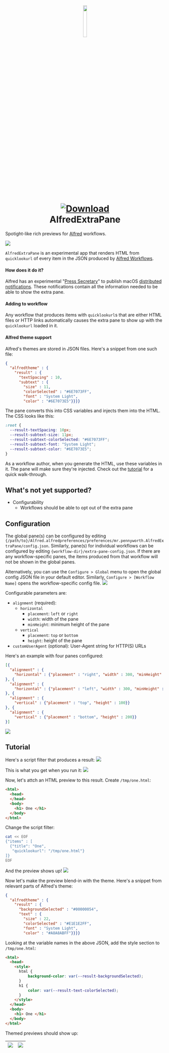 <h1 align="center">
  
<a href="https://github.com/mr-pennyworth/alfred-extra-pane/releases/latest/">
  <img src="AlfredExtraPane/Assets.xcassets/AppIcon.appiconset/icon_512x512.png" width="16%"><br/>
  <img alt="Download"
       src="https://img.shields.io/github/downloads/mr-pennyworth/alfred-extra-pane/total?color=purple&label=Download"><br/>
</a>
  AlfredExtraPane
</h1>

Spotight-like rich previews for [Alfred](https://alfredapp.com) workflows.

![](media/demo-fast.gif)

`AlfredExtraPane` is an experimental app that renders HTML from
`quicklookurl` of every item in the JSON produced by
[Alfred Workflows](https://www.alfredapp.com/workflows/).

#### How does it do it?
Alfred has an experimental "[Press Secretary](https://www.alfredforum.com/topic/16111-wip-poc-spotlight-like-rich-preview-pane-for-alfred-workflows/?do=findComment&comment=83222)" to publish
macOS [distributed notifications](https://developer.apple.com/documentation/foundation/distributednotificationcenter). These notifications
contain all the information needed to be able to show the extra pane.

#### Adding to workflow
Any workflow that produces items with `quicklookurl`s that are either
HTML files or HTTP links automatically causes the extra pane to show
up with the `quicklookurl` loaded in it.

#### Alfred theme support
Alfred's themes are stored in JSON files. Here's a snippet from one such file:
```json
{
  "alfredtheme" : {
    "result" : {
      "textSpacing" : 10,
      "subtext" : {
        "size" : 11,
        "colorSelected" : "#6E7073FF",
        "font" : "System Light",
        "color" : "#6E7073E5"}}}}
```

The pane converts this into CSS variables and injects them into the HTML.
The CSS looks like this:
```css
:root {
  --result-textSpacing: 10px;
  --result-subtext-size: 11px;
  --result-subtext-colorSelected: "#6E7073FF";
  --result-subtext-font: "System Light";
  --result-subtext-color: "#6E7073E5";
}
```
As a workflow author, when you generate the HTML, use these
variables in it. The pane will make sure they're injected.
Check out the [tutorial](#tutorial) for a quick walk-through.

## What's not yet supported?
 - Configurability
    - Workflows should be able to opt out of the extra pane

## Configuration
The global pane(s) can be configured by editing
`{/path/to}/Alfred.alfredpreferences/preferences/mr.pennyworth.AlfredExtraPane/config.json`.
Similarly, pane(s) for individual workflows can be configured by editing
`{workflow-dir}/extra-pane-config.json`. If there are any workflow-specific
panes, the items produced from that workflow will not be shown in the global
panes.

Alternatively, you can use the `Configure > Global` menu to open the global
config JSON file in your default editor. Similarly,
`Configure > [Workflow Name]` opens the workflow-specific config file.
![](media/configure-menu.png)

Configurable parameters are:
 - `alignment` (required):
    - `horizontal`
       - `placement`: `left` or `right`
       - `width`: width of the pane
       - `minHeight`: minimum height of the pane
    - `vertical`
       - `placement`: `top` or `bottom`
       - `height`: height of the pane
 - `customUserAgent` (optional): User-Agent string for HTTP(S) URLs

Here's an example with four panes configured:
```json
[{
  "alignment" : {
    "horizontal" : {"placement" : "right", "width" : 300, "minHeight" : 400}}
}, {
  "alignment" : {
    "horizontal" : {"placement" : "left", "width" : 300, "minHeight" : 400}}
}, {
  "alignment" : {
    "vertical" : {"placement" : "top", "height" : 100}}
}, {
  "alignment" : {
    "vertical" : {"placement" : "bottom", "height" : 200}}
}]
```
![](media/multi-pane.png)

## Tutorial
Here's a script filter that produces a result:
![](media/tutorial-images/script.png)

This is what you get when you run it: ![](media/tutorial-images/alfred-1.png)

Now, let's attch an HTML preview to this result.
Create `/tmp/one.html`:
```html
<html>
  <head>
  </head>
  <body>
    <h1> One </h1>
  </body>
</html>
```
Change the script filter:
```bash
cat << EOF
{"items" : [
  {"title": "One",
   "quicklookurl": "/tmp/one.html"}
]}
EOF
```
And the preview shows up!
![](media/tutorial-images/alfred-3.png)

Now let's make the preview blend-in with the theme.
Here's a snippet from relevant parts of Alfred's theme:
```json
{
  "alfredtheme" : {
    "result" : {
      "backgroundSelected" : "#00000054",
      "text" : {
        "size" : 22,
        "colorSelected" : "#E1E1E2FF",
        "font" : "System Light",
        "color" : "#A8A8ABFF"}}}}
```

Looking at the variable names in the above JSON, add the style section
to `/tmp/one.html`:
```html
<html>
  <head>
    <style>
      html {
          background-color: var(--result-backgroundSelected);
      }
      h1 {
          color: var(--result-text-colorSelected);
      }
    </style>
  </head>
  <body>
    <h1> One </h1>
  </body>
</html>
```

Themed previews should show up:

| ![](media/tutorial-images/alfred-4.png) | ![](media/tutorial-images/alfred-5.png) |
|-|-|
